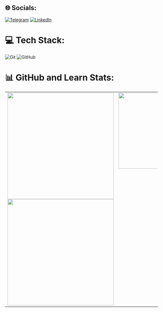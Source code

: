 ## 🌐 Socials:
[![Telegram](https://img.shields.io/badge/Telegram-Profile-blue?logo=telegram)](https://t.me/jaracomp) [![LinkedIn](https://img.shields.io/badge/LinkedIn-Profile-blue?logo=linkedin)](https://linkedin.com/in/jaracomp)

# 💻 Tech Stack:
![Git](https://img.shields.io/badge/git-%23F05033.svg?style=flat&logo=git&logoColor=white) ![GitHub](https://img.shields.io/badge/github-%23121011.svg?style=flat&logo=github&logoColor=white)

# 📊 GitHub and Learn Stats:
<table>
  <tr>
    <td valign="top">
      <img src="https://github-readme-stats.vercel.app/api?username=Jaracomp&theme=dark&hide_border=true&include_all_commits=false&count_private=false" width="350"><br>
      <img src="https://github-readme-stats.vercel.app/api/top-langs/?username=Jaracomp&theme=dark&hide_border=true&include_all_commits=false&count_private=false&layout=compact" width="350">
    </td>
    <td valign="top">
      <a href="https://roadmap.sh/u/jaracomp">
        <img src="https://roadmap.sh/card/tall/67d9c0150bcc62b83db4200f?variant=dark" width="250">
      </a>
    </td>
  </tr>
</table>

<!-- Proudly created with GPRM ( https://gprm.itsvg.in ) -->
